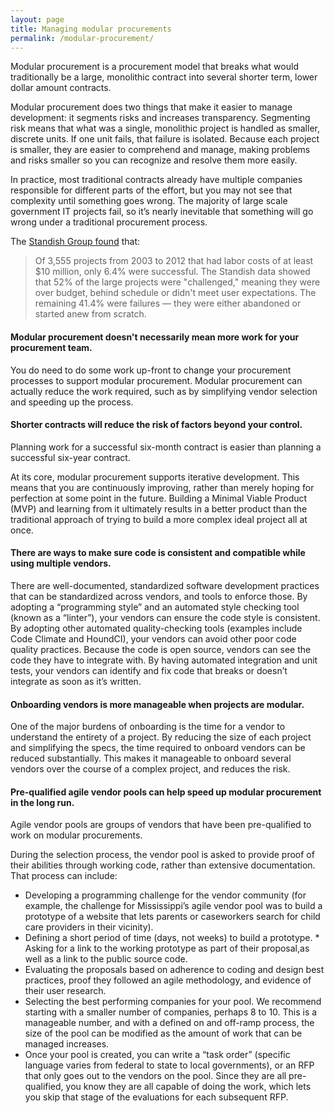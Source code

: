 ```yaml
---
layout: page
title: Managing modular procurements
permalink: /modular-procurement/
---
```


Modular procurement is a procurement model that breaks what would traditionally be a large, monolithic contract into several shorter term, lower dollar amount contracts.

Modular procurement does two things that make it easier to manage development: it segments risks and increases transparency. Segmenting risk means that what was a single, monolithic project is handled as smaller, discrete units. If one unit fails, that failure is isolated. Because each project is smaller, they are easier to comprehend and manage, making  problems and risks smaller so you can recognize and resolve them more easily.

In practice, most traditional contracts already have multiple companies responsible for different parts of the effort, but you may not see that complexity until something goes wrong. The majority of large scale government IT projects fail, so it’s nearly inevitable that something will go wrong under a traditional procurement process.

The [Standish Group found](http://www.computerworld.com/article/2486426/healthcare-it/healthcare-gov-website--didn-t-have-a-chance-in-hell-.html) that:

> Of 3,555 projects from 2003 to 2012 that had labor costs of at least $10 million, only 6.4% were successful. The Standish data showed that 52% of the large projects were "challenged," meaning they were over budget, behind schedule or didn't meet user expectations. The remaining 41.4% were failures — they were either abandoned or started anew from scratch.


#### Modular procurement doesn't necessarily mean more work for your procurement team.

You do need to do some work up-front to change your procurement processes to support modular procurement. Modular procurement can actually reduce the work required, such as by simplifying vendor selection and speeding up the process.

#### Shorter contracts will reduce the risk of factors beyond your control.

Planning work for a successful six-month contract is easier than planning a successful six-year contract.

At its core, modular procurement supports iterative development. This means that you are continuously improving, rather than merely hoping for perfection at some point in the future. Building a Minimal Viable Product (MVP) and learning from it ultimately results in a better product than the traditional approach of trying to build a more complex ideal project all at once.

#### There are ways to make sure code is consistent and compatible while using multiple vendors.

There are well-documented, standardized software development practices that can be standardized across vendors, and tools to enforce those. By adopting a “programming style” and an automated style checking tool (known as a “linter”), your vendors can ensure the code style is consistent. By adopting other automated quality-checking tools (examples include Code Climate and HoundCI), your vendors can avoid other poor code quality practices. Because the code is open source, vendors can see the code they have to integrate with. By having automated integration and unit tests, your vendors can identify and fix code that breaks or doesn’t integrate as soon as it’s written.

#### Onboarding vendors is more manageable when projects are modular.

One of the major burdens of onboarding is the time for a vendor to understand the entirety of a project. By reducing the size of each project and simplifying the specs, the time required to onboard vendors can be reduced substantially. This makes it manageable to onboard several vendors over the course of a complex project, and reduces the risk.

#### Pre-qualified agile vendor pools can help speed up modular procurement in the long run.

Agile vendor pools are groups of vendors that have been pre-qualified to work on modular procurements.

During the selection process, the vendor pool is asked to provide proof of their abilities through working code, rather than extensive documentation. That process can include:

* Developing a programming challenge for the vendor community (for example, the challenge for Mississippi’s agile vendor pool was to build a prototype of a website that lets parents or caseworkers search for child care providers in their vicinity).
* Defining a short period of time (days, not weeks) to build a prototype. * Asking for a link to the working prototype as part of their proposal,as well as a link to the public source code.
* Evaluating the proposals based on adherence to coding and design best practices, proof they followed an agile methodology, and evidence of their user research.
* Selecting the best performing companies for your pool. We recommend starting with a smaller number of companies, perhaps 8 to 10. This is a manageable number, and with a defined on and off-ramp process, the size of the pool can be modified as the amount of work that can be managed increases.
* Once your pool is created, you can write a “task order” (specific language varies from federal to state to local governments), or an RFP that only goes out to the vendors on the pool. Since they are all pre-qualified, you know they are all capable of doing the work, which lets you skip that stage of the evaluations for each subsequent RFP.
